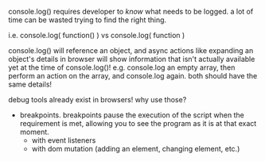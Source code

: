 console.log() requires developer to _know_ what needs to be logged. a lot of time can be wasted trying to find the right thing.

i.e. console.log( function() ) vs console.log( function )

console.log() will reference an object, and async actions like expanding an object's details in browser will show information that isn't actually available yet at the time of console.log()! e.g. console.log an empty array, then perform an action on the array, and console.log again. both should have the same details!

debug tools already exist in browsers! why use those?
- breakpoints. breakpoints pause the execution of the script when the requirement is met, allowing you to see the program as it is at that exact moment.
  - with event listeners
  - with dom mutation (adding an element, changing element, etc.)